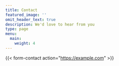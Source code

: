 ```yaml
---
title: Contact
featured_image: ''
omit_header_text: true
description: We'd love to hear from you
type: page
menu:
  main:
    weight: 4
---
```


{{< form-contact action="https://example.com"  >}}
